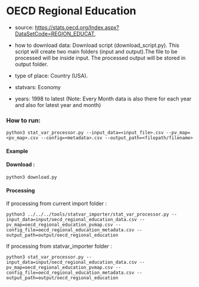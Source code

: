 # OECD Regional Education

- source: https://stats.oecd.org/Index.aspx?DataSetCode=REGION_EDUCAT, 

- how to download data: Download script (download_script.py).
    This script will create two main folders (input and output).The file to be processed will be inside input. The processed output will be stored in output folder.

- type of place: Country (USA).

- statvars: Economy

- years: 1998 to latest (Note: Every Month data is also there for each year and also for latest year and month)


### How to run:

`python3 stat_var_processor.py --input_data=<input_file>.csv --pv_map=<pv_map>.csv --config=<metadata>.csv --output_path=<filepath/filename>`

#### Example
#### Download : 

`python3 download.py`

#### Processing

If processing from current import folder :

`python3 ../../../tools/statvar_importer/stat_var_processor.py --input_data=input/oecd_regional_education_data.csv --pv_map=oecd_regional_education_pvmap.csv --config_file=oecd_regional_education_metadata.csv --output_path=output/oecd_regional_education`


If processing from statvar_importer folder :

`python3 stat_var_processor.py --input_data=input/oecd_regional_education_data.csv --pv_map=oecd_regional_education_pvmap.csv --config_file=oecd_regional_education_metadata.csv --output_path=output/oecd_regional_education`
